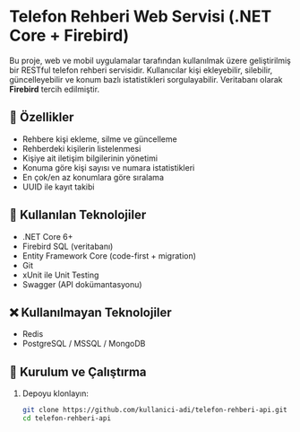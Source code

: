 # Telefon Rehberi Web Servisi (.NET Core + Firebird)

Bu proje, web ve mobil uygulamalar tarafından kullanılmak üzere geliştirilmiş bir RESTful telefon rehberi servisidir. Kullanıcılar kişi ekleyebilir, silebilir, güncelleyebilir ve konum bazlı istatistikleri sorgulayabilir. Veritabanı olarak **Firebird** tercih edilmiştir.

## 🎯 Özellikler

- Rehbere kişi ekleme, silme ve güncelleme
- Rehberdeki kişilerin listelenmesi
- Kişiye ait iletişim bilgilerinin yönetimi
- Konuma göre kişi sayısı ve numara istatistikleri
- En çok/en az konumlara göre sıralama
- UUID ile kayıt takibi

## 🧱 Kullanılan Teknolojiler

- .NET Core 6+
- Firebird SQL (veritabanı)
- Entity Framework Core (code-first + migration)
- Git
- xUnit ile Unit Testing
- Swagger (API dokümantasyonu)

## ❌ Kullanılmayan Teknolojiler

- Redis
- PostgreSQL / MSSQL / MongoDB

## 🔧 Kurulum ve Çalıştırma

1. Depoyu klonlayın:
   ```bash
   git clone https://github.com/kullanici-adi/telefon-rehberi-api.git
   cd telefon-rehberi-api
